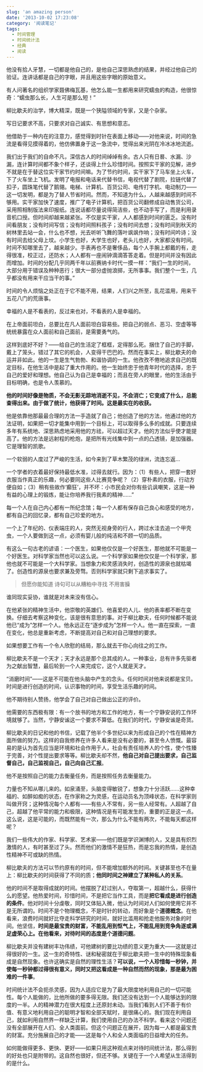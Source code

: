 ```yaml
---
slug: 'an amazing person'
date: '2013-10-02 17:23:08'
category: '阅读笔记'
tags:
  - 时间管理
  - 时间统计法
  - 经典
  - 阅读
---
```


他没有拾人牙慧，一切都是他自己的，是他自己深思熟虑的结果，并经过他自己的验证。连讲话都是自己的字眼，并且用这些字眼的原始意义。

有人问著名的组织学家聂佛梅瓦基，他怎么能一生都用来研究蠕虫的构造，他很惊奇：“蠕虫那么长，人生可是那么短！”

柳比歇夫的治学，博大精深，既是一个狭隘领域的专家，又是个杂家。

写日记要求不高，只要求对自己诚实、有思想和意志。

他借助于一种内在的注意力，感觉得到时针在表面上移动——对他来说，时间的急流是看得见摸得着的，他仿佛置身于这一急流中，觉得出来光阴在冷冰冰地流逝。

我们出于我们的自命不凡，深信古人的时间绰绰有余。古人只有日晷、水漏、沙漏，连计算时间都不象个样子，还谈得上什么珍惜时间。按照实干家的见解，进步不就是在于替这位实干家节约时间嘛。为了节约时间，实干家下了马车坐上火车，下了火车坐上飞机。发明了电报和电话来代替书信，电视代替了剧院，拉链代替了扣子，圆珠笔代替了鹅翎。电梯、计算机、百货公司、电传打字机、电动制刀——这一切发明，都是为了替人节省时间。然而，不知道为什么，人越来越感到时间不够用。实干家加快了速度，推广了电子计算机，把百货公司翻修成自动售货公司，采用照相制版法来印报纸。连说话都尽量说得简洁些，也不动手写了，而是利用录音机口授。但时间却越来越紧张。不仅是实干家，人人都感到时间的匮乏。没有时间看朋友；没有时间写信；没有时间照料孩子；没有时间去想；没有时间到秋天的树林里去站一会，什么也不想，光去听听飞舞的落叶飒飒作响；没有时间吟诗；没有时间去给父母上坟。小学生也好，大学生也好，老头儿也好，大家都没有时间。时间不知哪里去了，越来越少。手表再也不是奢侈品，每个人手腕上都戴的有，走得很准，校正过，还防水；人人都有一座闹钟滴滴答答走着。但是时间并没有因此而增加。时间的分配几乎同两千年以前赛纳卡时代一摸一样：“我们一生的时间，大部分用于错误及种种恶行；很大一部分虚抛浪掷，无所事事。我们整个一生，几乎都没有用来干应当干的事。”

时间的令人烦恼之处正在于它不能不用，结果，人们兴之所至，乱花滥用，用来干五花八门的荒唐事。

幸福的人是不看表的，反过来也对，不看表的人是幸福的。

在上帝面前坦白，总要比在凡人面前坦白容易些。把自己的弱点、恶习、空虚等等统统暴露在众人面前和自己面前，是需要勇气的。

这样到底好不好？——给自己的生活定了框框，定得那么死。捆住了自己的手脚，戴上了笼头，错过了其它的机会，人变得干巴巴的。然而在事实上，柳比歇夫的命运并非如此。他的一生是生气勃勃、和谐协调的一生。他孜孜不倦地追求自己的既定目标，在他生活中是起了重大作用的。他一生始终忠于他青年时代的选择，忠于自己的爱好和理想。他自己认为自己是幸福的；而且在旁人的眼里，他的生活由于目标明确，也是令人羡慕的。

**他的时间好像是物质，不会无影无踪地消逝不见，不会消亡；它变成了什么，总能查得出来。由于做了统计，他获得了时间。这是最实在的收获。**

他是依靠他那最最合理的方法一手造就了自己；他创造了他的方法，他通过他的方法证明，如果把一切才能集中用到一个目标上，可以取得多么多的成就。只要连续多年有系统地、深思熟虑地采用他的方祛，可以超过天才。他的方法似乎使才能提高了。他的方法是远射程的枪炮，是把所有光线集中到一点的凸透镜，是加强器。它是理智的凯歌。

一个软弱的人度过了严峻的生活，如今来到了草木繁茂的绿洲，流连忘返…

一个学者的衣着最好保持最低水准，过得去就行。因为：（1）有些人，把穿一套好衣服当作真正的乐趣，何必要同这些人比赛竞争呢？（2）穿朴素的衣服，行动方便自如；（3）稍有些故作‘癫狂’，并不坏：小市民会对你有些讥讽嘲笑，这是一种有益的心理上的锻炼，能让你培养我行我素的精神……”

每一个人在自己内心都有一所纪念馆；每一个人都有保存自己良心和感受的地方，都有自己的回忆录，都有自己珍爱的地方。

一个上了年纪的、仪表端庄的人，突然无视身旁的行人，跨过水洼去追一个甲壳虫，一个人要做到这一点，必须有婴儿般的纯洁和不顾一切的品质。

有这么一句古老的谚语：一个医生，如果他仅仅是一个好医生，那他就不可能是一个好医生。对科学家当然也可以这么说。一个科学家如果他仅仅是一个科学家，那他也就不可能是一个大科学家。当想象力和灵感消失时，创造性的源泉也就枯竭了。创造性的源泉也要求兼及旁骛。否则科学家就只剩下追求事实了。

> 但愿你能知道
> 诗句可以从糟粕中寻找
> 不用害臊

谁同现实妥协，谁就是对未来没有信心。

在他紧张的精神生活中，他崇敬的英雄们、他喜爱的人儿、他的表率都不断在变换。仔细去考察这种变化，该是很有意思的事。对于柳比歇夫，任何时候都不能说他已“成为”怎样一个人。他永远正在“逐步成为”怎样一个人。他一直在探索，一直在变化，他总是重新考虑，不断提高对自己和对自己理想的要求。

如果想要工作有一个令人欣慰的结局，那么就去干你心向往之的工作。

柳比歇夫不是一个天才；天才永远是那个总其成的人。一种事业，总有许多先驱者为之献出智慧，最后轮到一个人来完成它，这个人就是天才。

“消磨时间”——这是不可能在他头脑中产生的念头。任何时间对他来说都是宝贝。时间是进行创造的时间，认识事物的时间，享受生活乐趣的时间。

他不期待别人赞扬，他学会了自己对自己做出公正的评价。

他需要的东西极有限：有一个放书的地方和工作的地方，有一个宁静安说的工作环境就够了。当然，宁静安谧这一个要求不算低。在我们的时代，宁静安谧是奇货。

柳比歇夫的日记和他的书信，记载了他半个多世纪以来为形成自己的个性在精神方面所做的努力。这样的自我修养在许多人看来是没有必要的，甚至令人愤慨。最容易的是认为首先应当是环境和社会作用于人，社会有责任培养人的个性，使个性臻于完善，对个性提出要求等等。柳比歇夫却不然，**他自己对自己提出要求，自己监督自己，自己监视自己，自己向自己汇报**。

他不是按照自己的能力去衡量任务，而是按照任务去衡量能力。

力量也不知从哪儿来的。如泉涌至，头脑变得敏锐了，想象力十分活跃……这种幸福的、如醉如痴的状态，在作家称之为灵感，在运动员名为顶峰状态，在科学家则叫做开窍；这种情况每个人都有——有些人不常有，另一些人经常有。人超越了自己，超越了他平常的能力和极限，这种情况是有可能发生的，重要的正是这一点。这么说，这是可能的，而既然能有一次，那么为什么不能有两次，不能每天都这样呢？

我们一些伟大的作家、科学家、艺术家——他们既是学识渊博的人，又是具有炽烈激情的人，有时甚至过了头。然而他们的激情不是狂热，而是忘我的热情，是创造性精神不可或缺的热情。

柳比歇夫的方法可以节约原有的时间，但不能增加额外的时间。关键甚至也不在量上：柳比歇夫的时间获得了不同的质；**他同时间之神建立了某种私人的关系**。

他的时间不是取得成就的时间。他摆脱了赶过别人，夺取第一，超越什么，获得什么的愿望。他热爱时间，珍惜时间，不是把它当作工具，而是**把它看成是进行创造的条件**。他对时间十分虔敬，同时又体贴入微，他认为时间对人们如何使用它并不是无所谓的。时间不是个物理概念，不是时针的转动，而好象是个**道德概念**。在他看来，浪费时间就好比夺走科学研究的时间，就好比滥用和抢走他服务对象的时间。他坚信，**时间是最宝贵的财富，不能乱用到怄气上，不能乱用到竞争角逐或满足虚荣心上。在他看来，对待时间的态度是个道德问题**。

柳比歇夫并没有建树丰功伟绩，可他建树的要比功绩的意义更为重大——这就是过得很好的一生。这一生的奇特性、谜和秘密就在于柳比歇夫把一生中的特殊现象看成是自然现象。也许这确实是自然的理性生活？**可以说，一个人珍惜每一秒钟，并使每一秒钟都过得很有意义，同时又把这看成是一种自然而然的现象，那是最为困难的一件事**。

时间统计法不会扼杀灵感，因为人适应它是为了最大限度地利用自己的一切可能性。每个人能做的，比他所做的要多得无限。我们还没有达到一个人能够达到的限度的一半。人的精神潜力在很大程度上还原封未动。当我们看到人们不善于有价值、有意义地利用自己的聪明才智和全部天赋时，是很痛心的。我们现在利用自己，就如利用自然界一样缺乏计算，我们使用自己的办法不科学。看来这个问题还没有全部展开在人们、全人类面前。但这个问题正在展开，因为每一人都是最宝贵的财富。充分施展自己的才能——这是每个人和全人类面临的日益增大的任务。

如何能做得更多、更快、更好——如果只用这种观点来对待时间统计法，那么得到的好处也只是附带的。这自然也很好，但还不够。关键在于一个人希望从生活得到的是什么。
